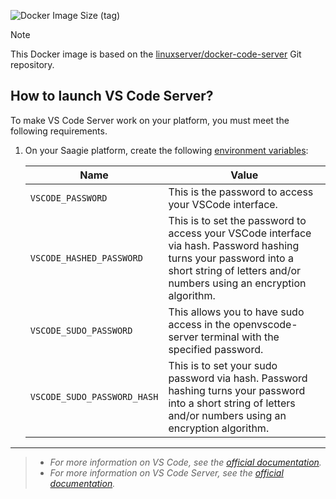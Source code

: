 ![Docker Image Size (tag)](https://img.shields.io/docker/image-size/saagie/vscode-server/4.8?label=v4.8%20image%20size&style=for-the-badge)

> [!NOTE]
> This Docker image is based on the <a href="https://github.com/linuxserver/docker-code-server" target="_blank">linuxserver/docker-code-server</a> Git repository.

## How to launch VS Code Server?

To make VS Code Server work on your platform, you must meet the following requirements.

1. On your Saagie platform, create the following <a href="https://docs.saagie.io/user/latest/data-team/projects-module/projects/managing-environment-variables#creating-environment-variables" target="_blank">environment variables</a>:

    | Name                        | Value                                                                                                                                                                                   | 
    |-----------------------------|-----------------------------------------------------------------------------------------------------------------------------------------------------------------------------------------|
    | `VSCODE_PASSWORD`           | This is the password to access your VSCode interface.                                                                                                                                   |
    | `VSCODE_HASHED_PASSWORD`    | This is to set the password to access your VSCode interface via hash. Password hashing turns your password into a short string of letters and/or numbers using an encryption algorithm. |
    | `VSCODE_SUDO_PASSWORD`      | This allows you to have sudo access in the openvscode-server terminal with the specified password.                                                                                      |
    | `VSCODE_SUDO_PASSWORD_HASH` | This is to set your sudo password via hash. Password hashing turns your password into a short string of letters and/or numbers using an encryption algorithm.                           |

****
> - _For more information on VS Code, see the <a href="https://code.visualstudio.com/docs" target="_blank">official documentation</a>._
> - _For more information on VS Code Server, see the <a href="https://code.visualstudio.com/docs/remote/vscode-server" target="_blank">official documentation</a>._


<!-- ## How to build the image in local?

### Using Docker Commands

To build the image in local with Docker commands, follow the steps below.

1. Navigate to the `vscode-x.y` folder corresponding to your version, `technologies/app/vscode/<version>`. Use the `cd` command.
2. Run the following command line:
    ```bash
    docker build -t saagie/vscode-server .
    ```

## How to run the image?

### On Saagie's Platform 

This container is designed to run on Saagie’s platform. For more information, see our [SDK documentation](https://docs.saagie.io/user/latest/developer/sdk/).

### On Your Local Machine

You can run this image outside Saagie. This use case can be useful mainly for development and testing. However, please note that we are unable to provide support for images that are run outside of your Saagie platform.

1. Run the following command. It will launch a Docker container with the VS Code Serve configurations that you want to use.
    ```bash
    docker run --rm -it -p 8443:8443 \
    -e SAAGIE_BASE_PATH=/ \
    saagie/vscode-server
    ```
   Where:
   - Port `8443` must be mapped to the port you will use on the host side. Here, `8443`.
   - The `SAAGIE_BASE_PATH` environment variable is **mandatory**. It must be set to `/`. It is used to customize the access path to the app when it is behind a reverse proxy.
   - `saagie/vscode-server` specifies the Docker image to use, which is `saagie/vscode-server`.
2. Access your local image at `localhost:8443/`. -->